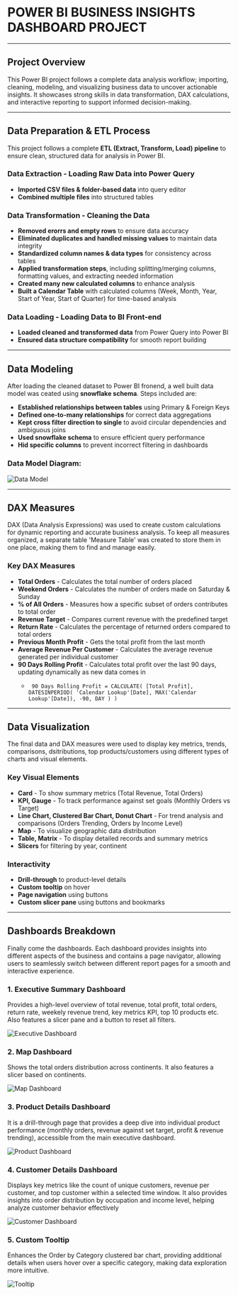 # POWER BI BUSINESS INSIGHTS DASHBOARD PROJECT

---

## Project Overview
This Power BI project follows a complete data analysis workflow; importing, cleaning, modeling, and visualizing business data to uncover actionable insights. It showcases strong skills in data transformation, DAX calculations, and interactive reporting to support informed decision-making.

---

## Data Preparation & ETL Process
This project follows a complete **ETL (Extract, Transform, Load) pipeline** to ensure clean, structured data for analysis in Power BI.

### Data Extraction - Loading Raw Data into Power Query
- **Imported CSV files & folder-based data** into query editor
- **Combined multiple files** into structured tables

### Data Transformation - Cleaning the Data
- **Removed erorrs and empty rows** to ensure data accuracy
- **Eliminated duplicates and handled missing values** to maintain data integrity
- **Standardized column names & data types** for consistency across tables
- **Applied transformation steps**, including splitting/merging columns, formatting values, and extracting needed information
- **Created many new calculated columns** to enhance analysis
-  **Built a Calendar Table** with calculated columns (Week, Month, Year, Start of Year, Start of Quarter) for time-based analysis

### Data Loading - Loading Data to BI Front-end
- **Loaded cleaned and transformed data** from Power Query into Power BI
- **Ensured data structure compatibility** for smooth report building

---

## Data Modeling
After loading the cleaned dataset to Power BI fronend, a well built data model was ceated using **snowflake schema**. Steps included are:

- **Established relationships between tables** using Primary & Foreign Keys
- **Defined one-to-many relationships** for correct data aggregations
- **Kept cross filter direction to single** to avoid circular dependencies and ambiguous joins
- **Used snowflake schema** to ensure efficient query performance
- **Hid specific columns** to prevent incorrect filtering in dashboards

### Data Model Diagram:
![Data Model](screenshots/data-model.png)

---

## DAX Measures
DAX (Data Analysis Expressions) was used to create custom calculations for dynamic reporting and accurate business analysis. To keep all measures organized, a separate table  'Measure Table' was created to store them in one place, making them to find and manage easily.

### Key DAX Measures
- **Total Orders** - Calculates the total number of orders placed
- **Weekend Orders** - Calculates the number of orders made on Saturday & Sunday
- **% of All Orders** - Measures how a specific subset of orders contributes to total order
- **Revenue Target** - Compares current revenue with the predefined target
- **Return Rate** - Calculates the percentage of returned orders compared to total orders
- **Previous Month Profit** - Gets the total profit from the last month
- **Average Revenue Per Customer** - Calculates the average revenue generated per individual customer
- **90 Days Rolling Profit** - Calculates total profit over the last 90 days, updating dynamically as new data comes in
  - <pre><code> 90 Days Rolling Profit = CALCULATE( [Total Profit], DATESINPERIOD( 'Calendar Lookup'[Date], MAX('Calendar Lookup'[Date]), -90, DAY ) ) </code></pre>
  
---

## Data Visualization
The final data and DAX measures were used to display key metrics, trends, comparisons, dsitributions, top products/customers using different types of charts and visual elements.

### Key Visual Elements
- **Card** - To show summary metrics (Total Revenue, Total Orders)
- **KPI, Gauge** - To track performance against set goals (Monthly Orders vs Target)
- **Line Chart, Clustered Bar Chart, Donut Chart** - For trend analysis and comparisons (Orders Trending, Orders by Income Level)
- **Map** - To visualize geographic data distribution
- **Table, Matrix** - To display detailed records and summary metrics
- **Slicers** for filtering by year, continent

### Interactivity
- **Drill-through** to product-level details
- **Custom tooltip** on hover
- **Page navigation** using buttons
- **Custom slicer pane** using buttons and bookmarks

---

## Dashboards Breakdown
Finally come the dashboards. Each dashboard provides insights into different aspects of the business and contains a page navigator, allowing users to seamlessly switch between different report pages for a smooth and interactive experience.

### 1. Executive Summary Dashboard
Provides a high-level overview of total revenue, total profit, total orders, return rate, weekely revenue trend, key metrics KPI, top 10 products etc. Also features a slicer pane and a button to reset all filters.

![Executive Dashboard](screenshots/01-exec-dashboard.jpg)

### 2. Map Dashboard
Shows the total orders distribution across continents. It also features a slicer based on continents.

![Map Dashboard](screenshots/02-map-dashboard.jpg)

### 3. Product Details Dashboard
It is a drill-through page that provides a deep dive into individual product performance (monthly orders, revenue against set target, profit & revenue trending), accessible from the main executive dashboard.

![Product Dashboard](screenshots/03-product-details-dashboard.jpg)

### 4. Customer Details Dashboard
Displays key metrics like the count of unique customers, revenue per customer, and top customer within a selected time window. It also provides insights into order distribution by occupation and income level, helping analyze customer behavior effectively

![Customer Dashboard](screenshots/04-customer-details-dashboard.jpg)

### 5. Custom Tooltip
Enhances the Order by Category clustered bar chart, providing additional details when users hover over a specific category, making data exploration more intuitive.

![Tooltip](screenshots/05-custom-tooltip.jpg)



